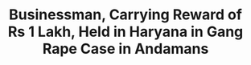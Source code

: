 ---
direct_url: https://www.news18.com/news/india/businessman-carrying-reward-of-rs-1-lakh-held-in-haryana-in-gang-rape-case-in-andamans-6380329.html
layout: post
title: Businessman, Carrying Reward of Rs 1 Lakh, Held in Haryana in Gang Rape Case in Andamans
tags: [held, rape:case]
---
